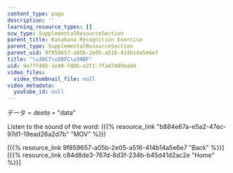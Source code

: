 ```yaml
---
content_type: page
description: ''
learning_resource_types: []
ocw_type: SupplementalResourceSection
parent_title: Katakana Recognition Exercise
parent_type: SupplementalResourceSection
parent_uid: 9f859657-a05b-2e05-a516-414b14a5e6e7
title: "\u30C7\u30FC\u30BF"
uid: 9e77f40b-1e48-f88b-e2f1-7fad7489ea04
video_files:
  video_thumbnail_file: null
video_metadata:
  youtube_id: null
---
```


データ = _deeta_ = "data"

Listen to the sound of the word: ({{% resource_link "b884e67a-e5a2-47ec-97d1-19ead26a2d7b" "MOV" %}})

  
\[{{% resource_link 9f859657-a05b-2e05-a516-414b14a5e6e7 "Back" %}}\]  
\[{{% resource_link c84d8de3-767d-8d3f-234b-b45d41d2ac2e "Home" %}}\]